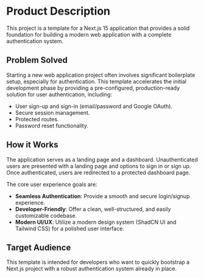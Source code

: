# Product Description

This project is a template for a Next.js 15 application that provides a solid foundation for building a modern web application with a complete authentication system.

## Problem Solved
Starting a new web application project often involves significant boilerplate setup, especially for authentication. This template accelerates the initial development phase by providing a pre-configured, production-ready solution for user authentication, including:
- User sign-up and sign-in (email/password and Google OAuth).
- Secure session management.
- Protected routes.
- Password reset functionality.

## How it Works
The application serves as a landing page and a dashboard. Unauthenticated users are presented with a landing page and options to sign in or sign up. Once authenticated, users are redirected to a protected dashboard page.

The core user experience goals are:
- **Seamless Authentication**: Provide a smooth and secure login/signup experience.
- **Developer-Friendly**: Offer a clean, well-structured, and easily customizable codebase.
- **Modern UI/UX**: Utilize a modern design system (ShadCN UI and Tailwind CSS) for a polished user interface.

## Target Audience
This template is intended for developers who want to quickly bootstrap a Next.js project with a robust authentication system already in place.